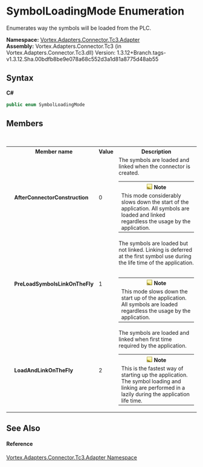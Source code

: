 # SymbolLoadingMode Enumeration
 

Enumerates way the symbols will be loaded from the PLC.

**Namespace:**&nbsp;<a href="N_Vortex_Adapters_Connector_Tc3_Adapter.md">Vortex.Adapters.Connector.Tc3.Adapter</a><br />**Assembly:**&nbsp;Vortex.Adapters.Connector.Tc3 (in Vortex.Adapters.Connector.Tc3.dll) Version: 1.3.12+Branch.tags-v1.3.12.Sha.00bdfb8be9e078a68c552d3a1d81a8775d48ab55

## Syntax

**C#**<br />
``` C#
public enum SymbolLoadingMode
```


## Members
&nbsp;<table><tr><th></th><th>Member name</th><th>Value</th><th>Description</th></tr><tr><td /><td target="F:Vortex.Adapters.Connector.Tc3.Adapter.SymbolLoadingMode.AfterConnectorConstruction">**AfterConnectorConstruction**</td><td>0</td><td>The symbols are loaded and linked when the connector is created.
&nbsp;<table><tr><th>![Note](media/AlertNote.png) Note</th></tr><tr><td>This mode considerably slows down the start of the application. All symbols are loaded and linked regardless the usage by the application.</td></tr></table></td></tr><tr><td /><td target="F:Vortex.Adapters.Connector.Tc3.Adapter.SymbolLoadingMode.PreLoadSymbolsLinkOnTheFly">**PreLoadSymbolsLinkOnTheFly**</td><td>1</td><td>The symbols are loaded but not linked. Linking is deferred at the first symbol use during the life time of the application.
&nbsp;<table><tr><th>![Note](media/AlertNote.png) Note</th></tr><tr><td>This mode slows down the start up of the application. All symbols are loaded regardless the usage by the application.</td></tr></table></td></tr><tr><td /><td target="F:Vortex.Adapters.Connector.Tc3.Adapter.SymbolLoadingMode.LoadAndLinkOnTheFly">**LoadAndLinkOnTheFly**</td><td>2</td><td>The symbols are loaded and linked when first time required by the application.
&nbsp;<table><tr><th>![Note](media/AlertNote.png) Note</th></tr><tr><td>This is the fastest way of starting up the application. The symbol loading and linking are performed in a lazily during the application life time.</td></tr></table></td></tr></table>

## See Also


#### Reference
<a href="N_Vortex_Adapters_Connector_Tc3_Adapter.md">Vortex.Adapters.Connector.Tc3.Adapter Namespace</a><br />